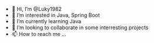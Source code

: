 - 👋 Hi, I’m @Luky1982
- 👀 I’m interested in Java, Spring Boot
- 🌱 I’m currently learning Java
- 💞️ I’m looking to collaborate in some interresting projects
- 📫 How to reach me ...

<!---
Luky1982/Luky1982 is a ✨ special ✨ repository because its `README.md` (this file) appears on your GitHub profile.
You can click the Preview link to take a look at your changes.
--->
